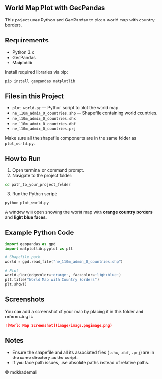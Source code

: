 ## World Map Plot with GeoPandas

This project uses Python and GeoPandas to plot a world map with country borders.

## Requirements

- Python 3.x
- GeoPandas
- Matplotlib

Install required libraries via pip:

```bash
pip install geopandas matplotlib
```

## Files in this Project

- `plot_world.py` — Python script to plot the world map.
- `ne_110m_admin_0_countries.shp` — Shapefile containing world countries.
- `ne_110m_admin_0_countries.shx`
- `ne_110m_admin_0_countries.dbf`
- `ne_110m_admin_0_countries.prj`

Make sure all the shapefile components are in the same folder as `plot_world.py`.

## How to Run

1. Open terminal or command prompt.
2. Navigate to the project folder:

```bash
cd path_to_your_project_folder
```

3. Run the Python script:

```bash
python plot_world.py
```

A window will open showing the world map with **orange country borders** and **light blue faces**.

## Example Python Code

```python
import geopandas as gpd
import matplotlib.pyplot as plt

# Shapefile path
world = gpd.read_file("ne_110m_admin_0_countries.shp")

# Plot
world.plot(edgecolor="orange", facecolor="lightblue")
plt.title("World Map with Country Borders")
plt.show()
```

## Screenshots

You can add a screenshot of your map by placing it in this folder and referencing it:

```markdown
![World Map Screenshot](image/image.pngimage.png)
```

## Notes

- Ensure the shapefile and all its associated files (`.shx`, `.dbf`, `.prj`) are in the same directory as the script.
- If you face path issues, use absolute paths instead of relative paths.

© mdkhademali